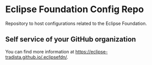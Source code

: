 # Eclipse Foundation Config Repo

Repository to host configurations related to the Eclipse Foundation.

## Self service of your GitHub organization

You can find more information at <https://eclipse-tradista.github.io/.eclipsefdn/>.
